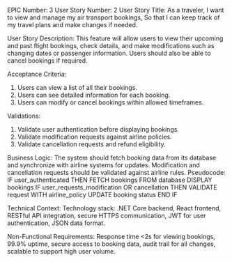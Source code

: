 EPIC Number: 3
User Story Number: 2
User Story Title: As a traveler, I want to view and manage my air transport bookings, So that I can keep track of my travel plans and make changes if needed.

User Story Description: This feature will allow users to view their upcoming and past flight bookings, check details, and make modifications such as changing dates or passenger information. Users should also be able to cancel bookings if required.

Acceptance Criteria:
1. Users can view a list of all their bookings.
2. Users can see detailed information for each booking.
3. Users can modify or cancel bookings within allowed timeframes.

Validations:
1. Validate user authentication before displaying bookings.
2. Validate modification requests against airline policies.
3. Validate cancellation requests and refund eligibility.

Business Logic: The system should fetch booking data from its database and synchronize with airline systems for updates. Modification and cancellation requests should be validated against airline rules. Pseudocode:
IF user_authenticated THEN
  FETCH bookings FROM database
  DISPLAY bookings
  IF user_requests_modification OR cancellation THEN
    VALIDATE request WITH airline_policy
    UPDATE booking status
END IF

Technical Context: Technology stack: .NET Core backend, React frontend, RESTful API integration, secure HTTPS communication, JWT for user authentication, JSON data format.

Non-Functional Requirements: Response time <2s for viewing bookings, 99.9% uptime, secure access to booking data, audit trail for all changes, scalable to support high user volume.